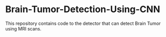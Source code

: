 # Brain-Tumor-Detection-Using-CNN
This repository contains code to the detector that can detect Brain Tumor using MRI scans.
